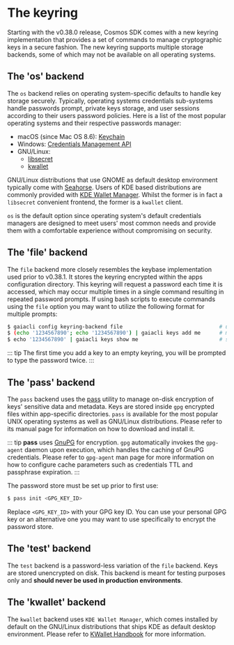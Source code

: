 <!--
order: 3
synopsis: "This document describes how to configure and use the keyring and its various backends for an [**application**](../basics/app-anatomy.md). A separate document for implementing a CLI for an SDK [**module**](../building-modules/intro.md) can be found [here](#../building-modules/module-interfaces.md#cli)."
-->

# The keyring

Starting with the v0.38.0 release, Cosmos SDK comes with a new keyring implementation
that provides a set of commands to manage cryptographic keys in a secure fashion. The
new keyring supports multiple storage backends, some of which may not be available on
all operating systems.

## The 'os' backend

The `os` backend relies on operating system-specific defaults to handle key storage
securely. Typically, operating systems credentials sub-systems handle passwords prompt,
private keys storage, and user sessions according to their users password policies. Here
is a list of the most popular operating systems and their respective passwords manager:

* macOS (since Mac OS 8.6): [Keychain](https://support.apple.com/en-gb/guide/keychain-access/welcome/mac)
* Windows: [Credentials Management API](https://docs.microsoft.com/en-us/windows/win32/secauthn/credentials-management)
* GNU/Linux:
  * [libsecret](https://gitlab.gnome.org/GNOME/libsecret)
  * [kwallet](https://api.kde.org/frameworks/kwallet/html/index.html)

GNU/Linux distributions that use GNOME as default desktop environment typically come with
[Seahorse](https://wiki.gnome.org/Apps/Seahorse). Users of KDE based distributions are
commonly provided with [KDE Wallet Manager](https://userbase.kde.org/KDE_Wallet_Manager).
Whilst the former is in fact a `libsecret` convenient frontend, the former is a `kwallet`
client.

`os` is the default option since operating system's default credentials managers are
designed to meet users' most common needs and provide them with a comfortable
experience without compromising on security.

## The 'file' backend

The `file` backend more closely resembles the keybase implementation used prior to
v0.38.1. It stores the keyring encrypted within the apps configuration directory. This
keyring will request a password each time it is accessed, which may occur multiple
times in a single command resulting in repeated password prompts. If using bash scripts
to execute commands using the `file` option you may want to utilize the following format
for multiple prompts:

```sh
$ gaiacli config keyring-backend file                               # use file backend
$ (echo '1234567890'; echo '1234567890') | gaiacli keys add me      # multiple prompts
$ echo '1234567890' | gaiacli keys show me                          # single prompt
```

::: tip
The first time you add a key to an empty keyring, you will be prompted to type the password twice.
:::

## The 'pass' backend

The `pass` backend uses the [pass](https://www.passwordstore.org/) utility to manage on-disk
encryption of keys' sensitive data and metadata. Keys are stored inside `gpg` encrypted files
within app-specific directories. `pass` is available for the most popular UNIX
operating systems as well as GNU/Linux distributions. Please refer to its manual page for
information on how to download and install it.

::: tip
**pass** uses [GnuPG](https://gnupg.org/) for encryption. `gpg` automatically invokes the `gpg-agent`
daemon upon execution, which handles the caching of GnuPG credentials. Please refer to `gpg-agent`
man page for more information on how to configure cache parameters such as credentials TTL and
passphrase expiration.
:::

The password store must be set up prior to first use:

```sh
$ pass init <GPG_KEY_ID>
```

Replace `<GPG_KEY_ID>` with your GPG key ID. You can use your personal GPG key or an alternative
one you may want to use specifically to encrypt the password store.

## The 'test' backend

The `test` backend is a password-less variation of the `file` backend. Keys are stored
unencrypted on disk. This backend is meant for testing purposes only and **should never be used
in production environments**.

## The 'kwallet' backend

The `kwallet` backend uses `KDE Wallet Manager`, which comes installed by default on the
GNU/Linux distributions that ships KDE as default desktop environment. Please refer to
[KWallet Handbook](https://docs.kde.org/stable5/en/kdeutils/kwallet5/index.html) for more
information.
